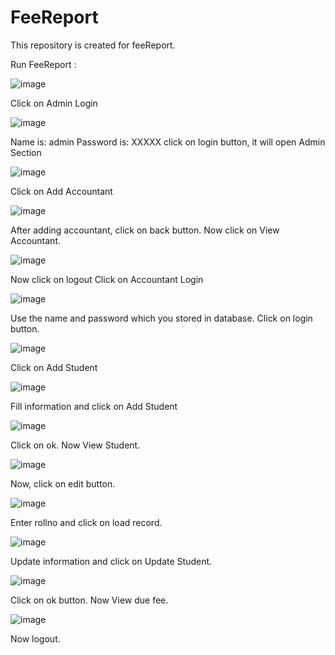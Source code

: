 # FeeReport
This repository is created for feeReport. 

Run FeeReport : 

![image](https://github.com/madjoshi/feereport/assets/17756690/11a82e76-bd9d-47ab-8ae8-bc5c470bc690)

Click on Admin Login

![image](https://github.com/madjoshi/feereport/assets/17756690/a38997f2-9785-470b-b433-cbc0e507e6e4)

Name is: admin
Password is: XXXXX
click on login button, it will open Admin Section

![image](https://github.com/madjoshi/feereport/assets/17756690/7bbd8185-e1e5-4e03-9bb3-f719fa9b151a)


Click on Add Accountant

![image](https://github.com/madjoshi/feereport/assets/17756690/04a0ebea-5400-4ed3-903d-b35345bcd55e)


After adding accountant, click on back button.
Now click on View Accountant.


![image](https://github.com/madjoshi/feereport/assets/17756690/d003957e-d386-4494-8f32-a64f06547438)

Now click on logout
Click on Accountant Login

![image](https://github.com/madjoshi/feereport/assets/17756690/5ec2483c-a7eb-4721-949f-2abe084ca63e)


Use the name and password which you stored in database.
Click on login button.

![image](https://github.com/madjoshi/feereport/assets/17756690/7d400ea0-c41c-4eb7-97c1-66533e04b077)

Click on Add Student

![image](https://github.com/madjoshi/feereport/assets/17756690/6597b39b-9e06-4faa-b0e6-2f6459439644)


Fill information and click on Add Student


![image](https://github.com/madjoshi/feereport/assets/17756690/41f128d7-97e4-45be-a857-74f3dc30ae90)

Click on ok. Now View Student.

![image](https://github.com/madjoshi/feereport/assets/17756690/c4dd11c3-071c-4d8c-9eff-b03a250f7cc1)


Now, click on edit button.

![image](https://github.com/madjoshi/feereport/assets/17756690/a081edff-23ac-47d8-9301-69edbeb388d6)


Enter rollno and click on load record.

![image](https://github.com/madjoshi/feereport/assets/17756690/2594bb12-54ab-4d09-8a0e-36ef51821f38)


Update information and click on Update Student.

![image](https://github.com/madjoshi/feereport/assets/17756690/6bd7d44d-05b2-46ce-98c1-9d6ed0c41289)

Click on ok button. Now View due fee.

![image](https://github.com/madjoshi/feereport/assets/17756690/40caf8e5-8a62-4d27-bff9-951d3749b16c)

Now logout.
